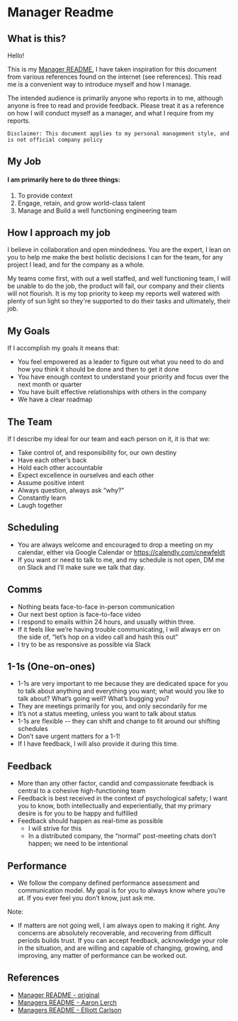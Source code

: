# Manager Readme
## What is this?

Hello!

This is my [Manager README](https://matthewnewkirk.com/2017/09/20/share-your-manager-readme/), I have taken inspiration for this document from various references found on the internet (see references). This read me is a convenient way to introduce myself and how I manage. 

The intended audience is primarily anyone who reports in to me, although anyone is free to read and provide feedback. Please treat it as a reference on how I will conduct myself as a manager, and what I require from my reports.

`Disclaimer: This document applies to my personal management style, and is not official company policy`

## My Job
#### I am primarily here to do three things:

1. To provide context
2. Engage, retain, and grow world-class talent
3. Manage and Build a well functioning engineering team

## How I approach my job
I believe in collaboration and open mindedness. You are the expert, I lean on you to help me make the best holistic decisions I can for the team, for any project I lead, and for the company as a whole. 

My teams come first, with out a well staffed, and well functioning team, I will be unable to do the job, the product will fail, our company and their clients will not flourish. It is my top priority to keep my reports well watered with plenty of sun light so they're supported to do their tasks and ultimately, their job.

## My Goals
If I accomplish my goals it means that:

* You feel empowered as a leader to figure out what you need to do and how you think it should be done and then to get it done
* You have enough context to understand your priority and focus over the next month or quarter
* You have built effective relationships with others in the company
* We have a clear roadmap

## The Team
If I describe my ideal for our team and each person on it, it is that we:

* Take control of, and responsibility for, our own destiny
* Have each other’s back
* Hold each other accountable
* Expect excellence in ourselves and each other
* Assume positive intent
* Always question, always ask “why?”
* Constantly learn
* Laugh together

## Scheduling
* You are always welcome and encouraged to drop a meeting on my calendar, either via Google Calendar or https://calendly.com/cnewfeldt
* If you want or need to talk to me, and my schedule is not open, DM me on Slack and I’ll make sure we talk that day.

## Comms
* Nothing beats face-to-face in-person communication
* Our next best option is face-to-face video
* I respond to emails within 24 hours, and usually within three.
* If it feels like we’re having trouble communicating, I will always err on the side of, “let’s hop on a video call and hash this out”
* I try to be as responsive as possible via Slack

## 1-1s (One-on-ones)
* 1-1s are very important to me because they are dedicated space for you to talk about anything and everything you want; what would you like to talk about? What’s going well? What’s bugging you?
* They are meetings primarily for you, and only secondarily for me
* It’s not a status meeting, unless you want to talk about status
* 1-1s are flexible -- they can shift and change to fit around our shifting schedules
* Don’t save urgent matters for a 1-1!
* If I have feedback, I will also provide it during this time.

## Feedback
* More than any other factor, candid and compassionate feedback is central to a cohesive high-functioning team
* Feedback is best received in the context of psychological safety; I want you to know, both intellectually and experientially, that my primary desire is for you to be happy and fulfilled
* Feedback should happen as real-time as possible
	* I will strive for this
	* In a distributed company, the “normal” post-meeting chats don’t happen; we need to be intentional

## Performance
* We follow the company defined performance assessment and communication model. My goal is for you to always know where you’re at. If you ever feel you don’t know, just ask me.

Note: 

* If matters are not going well, I am always open to making it right. Any concerns are absolutely recoverable, and recovering from difficult periods builds trust. If you can accept feedback, acknowledge your role in the situation, and are willing and capable of changing, growing, and improving, any matter of performance can be worked out.

## References
* [Manager README - original](https://matthewnewkirk.com/2017/09/20/share-your-manager-readme/)
* [Managers README - Aaron Lerch](https://docs.google.com/presentation/d/1F2PWxQ-sKJ1uAlrhU9ULXOVmH-CW6dw_ufMzbFLAWHA/edit#slide=id.g2ad8ef4d23_0_11)
* [Managers README - Elliott Carlson](https://github.com/elliottcarlson/manager-readme/)
